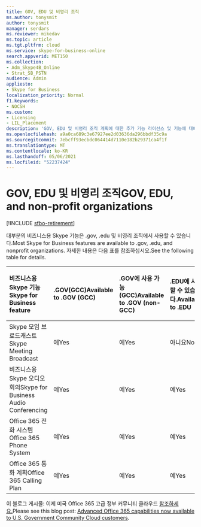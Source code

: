 ```yaml
---
title: GOV, EDU 및 비영리 조직
ms.author: tonysmit
author: tonysmit
manager: serdars
ms.reviewer: mikedav
ms.topic: article
ms.tgt.pltfrm: cloud
ms.service: skype-for-business-online
search.appverid: MET150
ms.collection:
- Adm_Skype4B_Online
- Strat_SB_PSTN
audience: Admin
appliesto:
- Skype for Business
localization_priority: Normal
f1.keywords:
- NOCSH
ms.custom:
- Licensing
- LIL_Placement
description: 'GOV, EDU 및 비영리 조직 계획에 대한 추가 기능 라이선스 및 기능에 대해 자세히 알아보습니다. '
ms.openlocfilehash: a9a0ca689c3e67927ee2d03636da296bbdf35c9a
ms.sourcegitcommit: 7ebcff93ecbdc064414d7110e182b29371ca4f1f
ms.translationtype: MT
ms.contentlocale: ko-KR
ms.lasthandoff: 05/06/2021
ms.locfileid: "52237424"
---
```

# <a name="gov-edu-and-non-profit-organizations"></a><span data-ttu-id="5fa65-103">GOV, EDU 및 비영리 조직</span><span class="sxs-lookup"><span data-stu-id="5fa65-103">GOV, EDU, and non-profit organizations</span></span>

[!INCLUDE [sfbo-retirement](../../../Hub/includes/sfbo-retirement.md)]

<span data-ttu-id="5fa65-104">대부분의 비즈니스용 Skype 기능은 .gov, .edu 및 비영리 조직에서 사용할 수 있습니다.</span><span class="sxs-lookup"><span data-stu-id="5fa65-104">Most Skype for Business features are available to .gov, .edu, and nonprofit organizations.</span></span> <span data-ttu-id="5fa65-105">자세한 내용은 다음 표를 참조하십시오.</span><span class="sxs-lookup"><span data-stu-id="5fa65-105">See the following table for details.</span></span>

|<span data-ttu-id="5fa65-106">**비즈니스용 Skype 기능**</span><span class="sxs-lookup"><span data-stu-id="5fa65-106">**Skype for Business feature**</span></span>|<span data-ttu-id="5fa65-107">**.GOV(GCC)**</span><span class="sxs-lookup"><span data-stu-id="5fa65-107">**Available to .GOV (GCC)**</span></span>|<span data-ttu-id="5fa65-108">**.GOV에 사용 가능(GCC)**</span><span class="sxs-lookup"><span data-stu-id="5fa65-108">**Available to .GOV (non-GCC)**</span></span>|<span data-ttu-id="5fa65-109">**.EDU에 사용할 수 있습니다.**</span><span class="sxs-lookup"><span data-stu-id="5fa65-109">**Available to .EDU**</span></span>|<span data-ttu-id="5fa65-110">**비영리 조직에서 사용할 수 있습니다.**</span><span class="sxs-lookup"><span data-stu-id="5fa65-110">**Available to non-profit organizations**</span></span>|
|:-----|:-----|:-----|:-----|:-----|
|<span data-ttu-id="5fa65-111">Skype 모임 브로드캐스트</span><span class="sxs-lookup"><span data-stu-id="5fa65-111">Skype Meeting Broadcast</span></span>  <br/> |<span data-ttu-id="5fa65-112">예</span><span class="sxs-lookup"><span data-stu-id="5fa65-112">Yes</span></span>  <br/> |<span data-ttu-id="5fa65-113">예</span><span class="sxs-lookup"><span data-stu-id="5fa65-113">Yes</span></span>  <br/> |<span data-ttu-id="5fa65-114">아니요</span><span class="sxs-lookup"><span data-stu-id="5fa65-114">No</span></span>  <br/> |<span data-ttu-id="5fa65-115">예</span><span class="sxs-lookup"><span data-stu-id="5fa65-115">Yes</span></span>  <br/> |
|<span data-ttu-id="5fa65-116">비즈니스용 Skype 오디오 회의</span><span class="sxs-lookup"><span data-stu-id="5fa65-116">Skype for Business Audio Conferencing</span></span>  <br/> |<span data-ttu-id="5fa65-117">예</span><span class="sxs-lookup"><span data-stu-id="5fa65-117">Yes</span></span>  <br/> |<span data-ttu-id="5fa65-118">예</span><span class="sxs-lookup"><span data-stu-id="5fa65-118">Yes</span></span>  <br/> |<span data-ttu-id="5fa65-119">예</span><span class="sxs-lookup"><span data-stu-id="5fa65-119">Yes</span></span>  <br/> |<span data-ttu-id="5fa65-120">예</span><span class="sxs-lookup"><span data-stu-id="5fa65-120">Yes</span></span>  <br/> |
|<span data-ttu-id="5fa65-121">Office 365 전화 시스템</span><span class="sxs-lookup"><span data-stu-id="5fa65-121">Office 365 Phone System</span></span>  <br/> |<span data-ttu-id="5fa65-122">예</span><span class="sxs-lookup"><span data-stu-id="5fa65-122">Yes</span></span>  <br/> |<span data-ttu-id="5fa65-123">예</span><span class="sxs-lookup"><span data-stu-id="5fa65-123">Yes</span></span>  <br/> |<span data-ttu-id="5fa65-124">예</span><span class="sxs-lookup"><span data-stu-id="5fa65-124">Yes</span></span>  <br/> |<span data-ttu-id="5fa65-125">예</span><span class="sxs-lookup"><span data-stu-id="5fa65-125">Yes</span></span>  <br/> |
|<span data-ttu-id="5fa65-126">Office 365 통화 계획</span><span class="sxs-lookup"><span data-stu-id="5fa65-126">Office 365 Calling Plan</span></span>  <br/> |<span data-ttu-id="5fa65-127">예</span><span class="sxs-lookup"><span data-stu-id="5fa65-127">Yes</span></span>  <br/> |<span data-ttu-id="5fa65-128">예</span><span class="sxs-lookup"><span data-stu-id="5fa65-128">Yes</span></span>  <br/> |<span data-ttu-id="5fa65-129">예</span><span class="sxs-lookup"><span data-stu-id="5fa65-129">Yes</span></span>  <br/> |<span data-ttu-id="5fa65-130">예</span><span class="sxs-lookup"><span data-stu-id="5fa65-130">Yes</span></span>  <br/> |
   
<span data-ttu-id="5fa65-131">이 블로그 게시물: 이제 미국 Office 365 고급 정부 커뮤니티 클라우드 [참조하세요.](https://blogs.office.com/2017/01/17/advanced-office-365-capabilities-now-available-to-u-s-government-community-customers/)</span><span class="sxs-lookup"><span data-stu-id="5fa65-131">Please see this blog post: [Advanced Office 365 capabilities now available to U.S. Government Community Cloud customers](https://blogs.office.com/2017/01/17/advanced-office-365-capabilities-now-available-to-u-s-government-community-customers/).</span></span>
